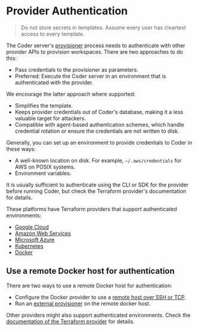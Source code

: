 # Provider Authentication

<blockquote class="danger">
  <p>
  Do not store secrets in templates. Assume every user has cleartext access
  to every template.
  </p>
</blockquote>

The Coder server's
[provisioner](https://registry.terraform.io/providers/coder/coder/latest/docs/data-sources/provisioner)
process needs to authenticate with other provider APIs to provision workspaces.
There are two approaches to do this:

- Pass credentials to the provisioner as parameters.
- Preferred: Execute the Coder server in an environment that is authenticated
  with the provider.

We encourage the latter approach where supported:

- Simplifies the template.
- Keeps provider credentials out of Coder's database, making it a less valuable
  target for attackers.
- Compatible with agent-based authentication schemes, which handle credential
  rotation or ensure the credentials are not written to disk.

Generally, you can set up an environment to provide credentials to Coder in
these ways:

- A well-known location on disk. For example, `~/.aws/credentials` for AWS on
  POSIX systems.
- Environment variables.

It is usually sufficient to authenticate using the CLI or SDK for the provider
before running Coder, but check the Terraform provider's documentation for
details.

These platforms have Terraform providers that support authenticated
environments:

- [Google Cloud](https://registry.terraform.io/providers/hashicorp/google/latest/docs)
- [Amazon Web Services](https://registry.terraform.io/providers/hashicorp/aws/latest/docs)
- [Microsoft Azure](https://registry.terraform.io/providers/hashicorp/azurerm/latest/docs)
- [Kubernetes](https://registry.terraform.io/providers/hashicorp/kubernetes/latest/docs)
- [Docker](https://registry.terraform.io/providers/kreuzwerker/docker/latest/docs)

## Use a remote Docker host for authentication

There are two ways to use a remote Docker host for authentication:

- Configure the Docker provider to use a
   [remote host over SSH or TCP](https://registry.terraform.io/providers/kreuzwerker/docker/latest/docs#remote-hosts).
- Run an [external provisioner](../../provisioners.md) on the remote docker host.

Other providers might also support authenticated environments. Check the
[documentation of the Terraform provider](https://registry.terraform.io/browse/providers)
for details.
